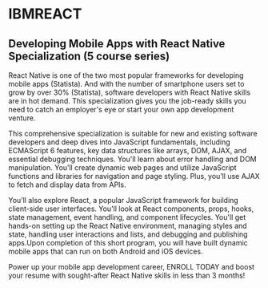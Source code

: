 # IBMREACT
## Developing Mobile Apps with React Native Specialization (5 course series)

React Native is one of the two most popular frameworks for developing mobile apps (Statista). And with the number of smartphone users set to grow by over 30% (Statista), software developers with React Native skills are in hot demand. This specialization gives you the job-ready skills you need to catch an employer's eye or start your own app development venture.

This comprehensive specialization is suitable for new and existing software developers and deep dives into JavaScript fundamentals, including ECMAScript 6 features, key data structures like arrays, DOM, AJAX, and essential debugging techniques. You'll learn about error handling and DOM manipulation. You’ll create dynamic web pages and utilize JavaScript functions and libraries for navigation and page styling. Plus, you’ll use AJAX to fetch and display data from APIs. 

You’ll also explore React, a popular JavaScript framework for building client-side user interfaces. You'll look at React components, props, hooks, state management, event handling, and component lifecycles. You'll get hands-on setting up the React Native environment, managing styles and state, handling user interactions and lists, and debugging and publishing apps.Upon completion of this short program, you will have built dynamic mobile apps that can run on both Android and iOS devices.

Power up your mobile app development career, ENROLL TODAY and boost your resume with sought-after React Native skills in less than 3 months!
